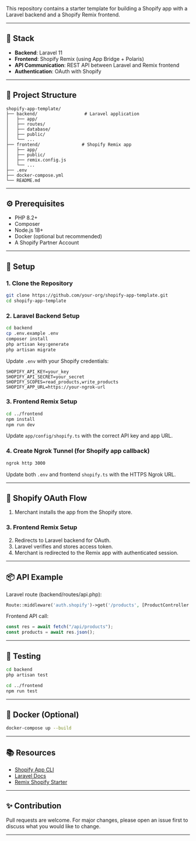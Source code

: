 This repository contains a starter template for building a Shopify app with a Laravel backend and a Shopify Remix frontend.

---

## 🧰 Stack

- **Backend**: Laravel 11
- **Frontend**: Shopify Remix (using App Bridge + Polaris)
- **API Communication**: REST API between Laravel and Remix frontend
- **Authentication**: OAuth with Shopify

---

## 📁 Project Structure

```
shopify-app-template/
├── backend/                  # Laravel application
│   ├── app/
│   ├── routes/
│   ├── database/
│   ├── public/
│   └── ...
├── frontend/                # Shopify Remix app
│   ├── app/
│   ├── public/
│   ├── remix.config.js
│   └── ...
├── .env
├── docker-compose.yml
└── README.md
```

---

## ⚙️ Prerequisites

- PHP 8.2+
- Composer
- Node.js 18+
- Docker (optional but recommended)
- A Shopify Partner Account

---

## 🚀 Setup

### 1. Clone the Repository

```bash
git clone https://github.com/your-org/shopify-app-template.git
cd shopify-app-template
```

### 2. Laravel Backend Setup

```bash
cd backend
cp .env.example .env
composer install
php artisan key:generate
php artisan migrate
```

Update `.env` with your Shopify credentials:

```env
SHOPIFY_API_KEY=your_key
SHOPIFY_API_SECRET=your_secret
SHOPIFY_SCOPES=read_products,write_products
SHOPIFY_APP_URL=https://your-ngrok-url
```

### 3. Frontend Remix Setup

```bash
cd ../frontend
npm install
npm run dev
```

Update `app/config/shopify.ts` with the correct API key and app URL.

### 4. Create Ngrok Tunnel (for Shopify app callback)

```bash
ngrok http 3000
```

Update both `.env` and frontend `shopify.ts` with the HTTPS Ngrok URL.

---

## 🔐 Shopify OAuth Flow

1. Merchant installs the app from the Shopify store.

### 3. Frontend Remix Setup

2. Redirects to Laravel backend for OAuth.
3. Laravel verifies and stores access token.
4. Merchant is redirected to the Remix app with authenticated session.

---

## 📦 API Example

Laravel route (backend/routes/api.php):
```php
Route::middleware('auth.shopify')->get('/products', [ProductController::class, 'index']);
```

Frontend API call:
```ts
const res = await fetch("/api/products");
const products = await res.json();
```

---

## 🧪 Testing

```bash
cd backend
php artisan test

cd ../frontend
npm run test
```

---

## 🐳 Docker (Optional)

```bash
docker-compose up --build
```

---

## 📚 Resources

- [Shopify App CLI](https://shopify.dev/docs/apps/tools/cli)
- [Laravel Docs](https://laravel.com/docs)
- [Remix Shopify Starter](https://github.com/Shopify/remix-app-template)

---

## ✨ Contribution

Pull requests are welcome. For major changes, please open an issue first to discuss what you would like to change.

---


